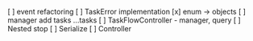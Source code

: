 [ ] event refactoring
[ ] TaskError implementation
[x] enum -> objects
[ ] manager add tasks ...tasks
[ ] TaskFlowController - manager, query
[ ] Nested stop
[ ] Serialize
[ ] Controller